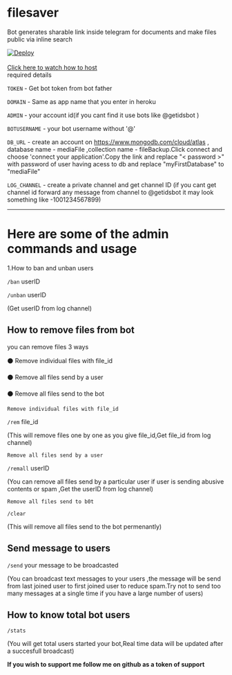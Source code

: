 # filesaver
Bot generates sharable link inside telegram for documents and make files public via inline search

<a href="https://heroku.com/deploy?template=https://github.com/Destra1112/ahihihi">
  <img src="https://www.herokucdn.com/deploy/button.svg" alt="Deploy">
</a>
<br><br>
<a href="https://youtu.be/zw_ijvhzomI">
Click here to watch how to host
</a>
<br>
required details 

<code>TOKEN</code> - Get bot token from bot father

<code>DOMAIN</code> - Same as app name that you enter in heroku

<code>ADMIN</code> - your account id(if you cant find it use bots like @getidsbot )

<code>BOTUSERNAME</code> - your bot username without '@'

<code>DB_URL</code> - create an account on https://www.mongodb.com/cloud/atlas , database name - mediaFile ,collection name - fileBackup.Click connect and choose 'connect your application'.Copy the link and replace "< password >" with password of user having acess to db and replace "myFirstDatabase" to "mediaFile"

<code>LOG_CHANNEL</code> - create a private channel and get channel ID (if you cant get channel id forward any message from channel to @getidsbot it may look something like -1001234567899)  
<hr>

<h1>Here are some of the admin commands and usage</h1>


1.How to ban and unban users


<code>/ban</code> userID

<code>/unban</code> userID

(Get userID from log channel)


<h2>How to remove files from bot</h2>


you can remove files 3 ways

 ⚫ Remove individual files with file_id

 ⚫ Remove all files send by a user

 ⚫ Remove all files send to the bot


    Remove individual files with file_id

<code>/rem</code> file_id

(This will remove files one by one as you give file_id,Get file_id from log channel)


    Remove all files send by a user

<code>/remall</code> userID

(You can remove all files send by a particular user if user is sending abusive contents or spam ,Get the userID from log channel)


    Remove all files send to b0t

<code>/clear</code>

(This will remove all files send to the bot permenantly)


<h2>Send message to users</h2>

<code>/send</code> your message to be broadcasted

(You can broadcast text messages to your users ,the message will be send from last joined user to first joined user to reduce spam.Try not to send too many messages at a single time if you have a large number of users)


<h2>How to know total bot users</h2>

<code>/stats</code>

(You will get total users started your bot,Real time data will be updated after a succesfull broadcast)



<b>If you wish to support me follow me on github as a token of support</b>

